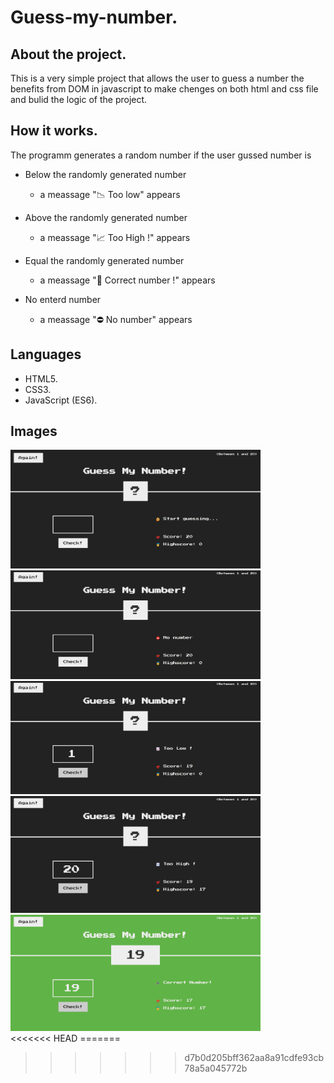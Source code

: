 # Guess-my-number.

## About the project.

This is a very simple project that allows the user to guess a number the benefits from DOM in javascript to make chenges on both html and css file and bulid the logic of the project.

## How it works.

The programm generates a random number if the user gussed number is

- Below the randomly generated number

  - a meassage "📉 Too low" appears

- Above the randomly generated number

  - a meassage "📈 Too High !" appears

- Equal the randomly generated number

  - a meassage "🎉 Correct number !" appears

- No enterd number
  - a meassage "⛔ No number" appears

## Languages

- HTML5.
- CSS3.
- JavaScript (ES6).

## Images

<img src="Images/1.png" style = "width:400px;height;400px;text-align:center" title="Start">
<img src="Images/2.png" style = "width:400px;height;400px;align:center" title="No number"><br>
<img src="Images/3.png" style = "width:400px;height;400px;align:center" title="Guess blow generated number"><br>
<img src="Images/4.png" style = "width:400px;height;400px;align:center" title="Guess above generated number"><br>
<img src="Images/5.png" style = "width:400px;height;400px;align:center" title="Guess exactly the generated number"><br>
<<<<<<< HEAD
=======

>>>>>>> d7b0d205bff362aa8a91cdfe93cb78a5a045772b
